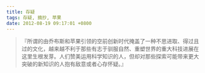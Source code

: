 ```yaml
---
title: 存疑
tags: 存疑, 摘抄, 苹果
date: 2012-08-19 09:17:01 +0800
---
```



> 『所谓的由乔布斯和苹果引领的空前创新时代掩盖了一种不思进取、得过且过的文化，越来越不利于那些有志于驯服自然、重塑世界的重大科技进展在这里生根发芽。人们赞美运用科学知识的人，但却对那些探索可能带来更大突破的新知识的人抱有敌意或者心存怀疑。』

